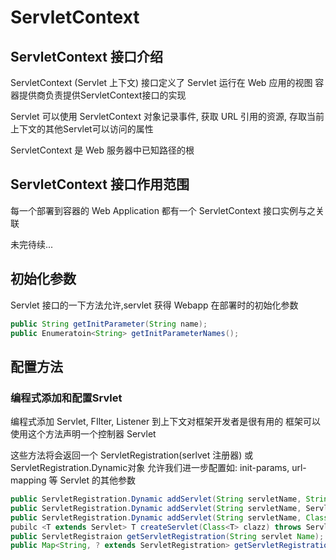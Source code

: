 # ServletContext
## ServletContext 接口介绍
ServletContext (Servlet 上下文) 接口定义了 Servlet 运行在 Web 应用的视图
容器提供商负责提供ServletContext接口的实现

Servlet 可以使用 ServletContext 对象记录事件, 获取 URL 引用的资源, 存取当前上下文的其他Servlet可以访问的属性

ServletContext 是 Web 服务器中已知路径的根

## ServletContext 接口作用范围
每一个部署到容器的 Web Application 都有一个 ServletContext 接口实例与之关联

未完待续...
## 初始化参数
Servlet 接口的一下方法允许,servlet 获得 Webapp 在部署时的初始化参数
```java
public String getInitParameter(String name);
public Enumeratoin<String> getInitParameterNames();
```

## 配置方法
### 编程式添加和配置Srvlet
编程式添加 Servlet, FIlter, Listener 到上下文对框架开发者是很有用的
框架可以使用这个方法声明一个控制器 Servlet

这些方法将会返回一个 ServletRegistration(serlvet 注册器) 或 ServletRegistration.Dynamic对象
允许我们进一步配置如: init-params, url-mapping 等 Servlet 的其他参数
```java
public ServletRegistration.Dynamic addServlet(String servletName, String className);
public ServletRegistration.Dynamic addServlet(String servletName, Servlet);
public ServletRegistration.Dynamic addServlet(String servletName, Class<? extends Sservlet> servletClass);
pubilc <T extends Servlet> T createServlet(Class<T> clazz) throws ServletException;
public ServletRegistraion getServletRegistration(String servlet Name);
public Map<String, ? extends ServletRegistration> getServletRegistrations();
```

